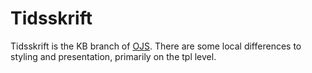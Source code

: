 # Tidsskrift

Tidsskrift is the KB branch of [OJS](https://github.com/pkp/ojs). There 
are some local differences to styling and presentation, primarily on the 
tpl level. 

